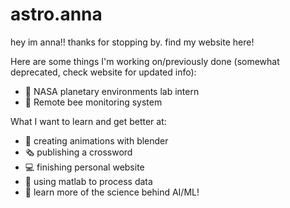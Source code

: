# astro.anna

hey im anna!! thanks for stopping by. find my website here!


Here are some things I'm working on/previously done (somewhat deprecated, check website for updated info):

- 🚀 NASA planetary environments lab intern 
- 🐝 Remote bee monitoring system 

What I want to learn and get better at:

- 🍩 creating animations with blender 
- 🗞️ publishing a crossword 
- 💻 finishing personal website 
- 🔭 using matlab to process data 
- 🧠 learn more of the science behind AI/ML!
